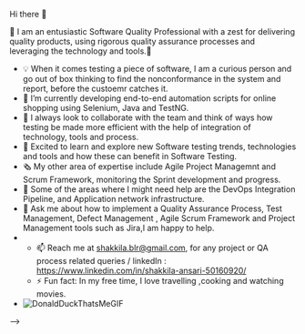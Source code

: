  Hi there 👋

👋 I am an entusiastic Software Quality Professional with a zest for delivering quality products, using rigorous quality assurance processes and leveraging the technology and tools.👋

- 💡 When it comes testing a piece of software, I am a curious person and go out of box thinking to find the nonconformance in the system and report, 
      before the custoemr catches it.
- 🌱 I’m currently developing end-to-end automation scripts for online shopping using Selenium, Java and TestNG.
- 👯 I always look to collaborate with the team and think of ways how testing be made more efficient with the help of integration of technology, tools and process.
- 🔭 Excited to learn and explore new Software testing trends, technologies and tools and how these can benefit in Software Testing.
- 🗞️ My other area of expertise include Agile Project Managemnt and Scrum Framework, monitoring the Sprint development and progress.
- 🤔 Some of the areas where I might need help are the DevOps Integration Pipeline, and Application network infrastructure.
- 💬 Ask me about how to implement a Quality Assurance Process, Test Management, Defect Management , Agile Scrum Framework and Project Management tools such as Jira,I am 
      happy to help. 
- - 📫 Reach me at shakkila.blr@gmail.com, for any project or QA process related queries / linkedIn : https://www.linkedin.com/in/shakkila-ansari-50160920/
  - ⚡ Fun fact: In my free time, I love travelling ,cooking and watching movies.
- ![DonaldDuckThatsMeGIF](https://github.com/user-attachments/assets/9416d0e2-ec5d-46ec-9ee9-417ba87502fd)


-->
